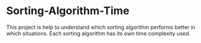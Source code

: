 # Sorting-Algorithm-Time
This project is help to understand which sorting algorithm performs better in which situations.
Each sorting algorithm has its own time complexity used.
